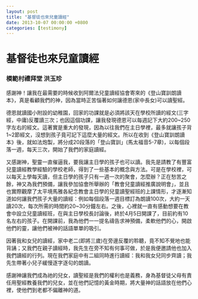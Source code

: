 ```yaml
---
layout: post
title: "基督徒也來兒童讀經"
date: 2013-10-07 00:00:00 +0800
categories: [testimony]
---
```


# 基督徒也來兒童讀經

### 模範村禮拜堂 洪玉珍

感謝神！讓我在最需要的時候收到阿爾法兒童讀經協會寄來的《登山寶訓朗讀本》，真是看顧我們的神，因為當時正苦惱著如何讓德恩(家中長女)可以讀聖經。

德恩就讀國小附設的幼稚園，回家的功課就是必須將該天在學校所讀的經文(三字經，中庸)反覆讀三次；也因這個功課，讓我發現德恩可以每週記下大約200~250字左右的經文。這著實是重大的發現，因為以往我們在主日學裡，最多就讓孩子背1~2節經文，沒想到孩子竟可記下這麼大量的經文。所以在收到《登山寶訓朗讀本》後，就如法炮製，將分成20段落的「登山寶訓」(馬太福音5-7章)，以每個段落一週，每天三次，開始了我們的家庭讀經。

 

又感謝神，聖靈一直催逼我，要我讓主日學的孩子也可以讀。我先是請教了有豐富兒童讀經教學經驗的學校老師，得到了一些基本的概念與方法。可是在學校裡，可以每天上學每天讀，但主日學的孩子只有一週一次的聚會，怎麼辦？正在愁苦之餘，神又為我們預備，讓我參加協會所舉辦的「教會兒童讀經推廣說明會」，並且也實際觀摩了太平境馬雅各紀念教會主日學的兒童讀聖經班的上課情形，才逐漸知道如何讓我們孩子大量的讀經：例如每個段落一週目標訂為朗讀100次，大約一天讀20次，每次所需的時間約20~30分鐘左右。之後，心裡就一直有感動想要在教會中設立兒童讀經班，在與主日學校長討論後，終於4月5日開課了，目前約有10名左右的孩子。在開課前，我為他們一一提名禱告求神預備，柔軟他們的心，開啟他們的靈，讓他們被神的話語單單的吸引。

因著我和女兒的讀經，家中老二(即將三歲)在旁邊反覆的聆聽，竟不知不覺地也能背誦；又我們在親子讀經時，我先生在旁不知有何事可做，於是我便邀請他也加入我們讀經的行列。現在我們家庭中有二組同時進行讀經：我和我女兒同步齊讀；我先生帶著小兒子緩慢逐字逐句的朗讀。

 

感謝神讓我們成為祂的兒女，讀聖經是我們的權利也是義務，身為基督徒父母有責任用聖經教養我們的兒女，並在他們記憶的黃金時期，將大量神的話語放在他們心裡，使他們到老都不偏離神的道。
